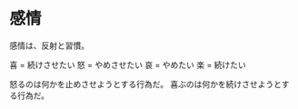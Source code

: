 # 感情

感情は、反射と習慣。

喜 = 続けさせたい
怒 = やめさせたい
哀 = やめたい
楽 = 続けたい

怒るのは何かを止めさせようとする行為だ。
喜ぶのは何かを続けさせようとする行為だ。

